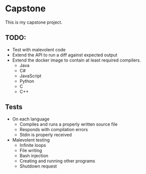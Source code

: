 # Capstone

This is my capstone project.

## TODO:

- Test with malevolent code
- Extend the API to run a diff against expected output
- Extend the docker image to contain at least required compilers.
  - Java
  - C#
  - JavaScript
  - Python
  - C
  - C++

## Tests

- On each language
  - Compiles and runs a properly written source file
  - Responds with compilation errors
  - Stdin is properly received
- Malevolent testing
  - Infinite loops
  - File writing
  - Bash injection
  - Creating and running other programs
  - Shutdown request
